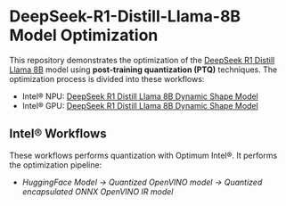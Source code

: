 # DeepSeek-R1-Distill-Llama-8B Model Optimization

This repository demonstrates the optimization of the [DeepSeek R1 Distill Llama 8B](https://huggingface.co/deepseek-ai/DeepSeek-R1-Distill-Llama-8B) model using **post-training quantization (PTQ)** techniques. The optimization process is divided into these workflows:

- Intel® NPU: [DeepSeek R1 Distill Llama 8B Dynamic Shape Model](./deepseek_ov_npu_config.json)
- Intel® GPU: [DeepSeek R1 Distill Llama 8B Dynamic Shape Model](./deepseek_ov_config.json)

## Intel® Workflows

These workflows performs quantization with Optimum Intel®. It performs the optimization pipeline:

- *HuggingFace Model -> Quantized OpenVINO model -> Quantized encapsulated ONNX OpenVINO IR model*
